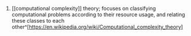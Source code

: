 1. [[computational complexity]] theory; focuses on classifying computational problems according to their resource usage, and relating these classes to each other^[https://en.wikipedia.org/wiki/Computational_complexity_theory]